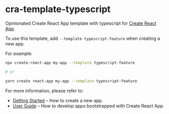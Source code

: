 # cra-template-typescript

Opinionated Create React App template with typescript for [Create React App](https://github.com/nacasha/cra-template-typescript-feature).

To use this template, add `--template typescript-feature` when creating a new app.

For example:

```sh
npx create-react-app my-app --template typescript-feature

# or

yarn create react-app my-app --template typescript-feature
```

For more information, please refer to:

- [Getting Started](https://create-react-app.dev/docs/getting-started) – How to create a new app.
- [User Guide](https://create-react-app.dev) – How to develop apps bootstrapped with Create React App.
